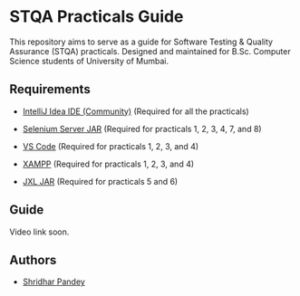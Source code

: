 
# STQA Practicals Guide

This repository aims to serve as a guide for Software Testing & Quality Assurance (STQA) practicals. Designed and maintained for B.Sc. Computer Science students of University of Mumbai.


## Requirements

- [IntelliJ Idea IDE (Community)](https://download.jetbrains.com/idea/ideaIC-2024.1.4.exe) (Required for all the practicals)

- [Selenium Server JAR](https://github.com/SeleniumHQ/selenium/releases/download/selenium-4.22.0/selenium-server-4.22.0.jar) (Required for practicals 1, 2, 3, 4, 7, and 8)

- [VS Code](https://code.visualstudio.com/sha/download?build=stable&os=win32-x64-user) (Required for practicals 1, 2, 3, and 4)

- [XAMPP](https://sourceforge.net/projects/xampp/files/latest/download) (Required for practicals 1, 2, 3, and 4)

- [JXL JAR](https://repo1.maven.org/maven2/net/sourceforge/jexcelapi/jxl/2.6.12/jxl-2.6.12.jar) (Required for practicals 5 and 6)


## Guide

Video link soon.


## Authors

- [Shridhar Pandey](https://www.github.com/shridey)

